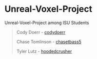 # Unreal-Voxel-Project
Unreal-Voxel-Project among ISU Students
> Cody Doerr - [codydoerr](https://github.com/codydoerr)
> 
> Chase Tomlinson - [chasetbass5](https://github.com/chasetbass5)
> 
> Tyler Lutz - [hoodedcrusher](https://github.com/hoodedcrusher)
